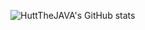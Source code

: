 ![HuttTheJAVA's GitHub stats](https://github-readme-stats.vercel.app/api?username=HuttTheJAVA&show_icons=true&theme=dark)
